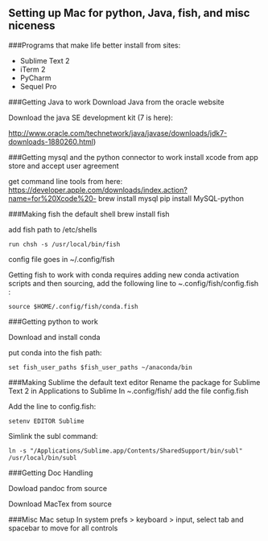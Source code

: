 ## Setting up Mac for python, Java, fish, and misc niceness

###Programs that make life better
install from sites:
* Sublime Text 2
* iTerm 2
* PyCharm
* Sequel Pro

###Getting Java to work
Download Java from the oracle website

Download the java SE development kit (7 is here):

http://www.oracle.com/technetwork/java/javase/downloads/jdk7-downloads-1880260.html)

###Getting mysql and the python connector to work
install xcode from app store and accept user agreement

get command line tools from here: https://developer.apple.com/downloads/index.action?name=for%20Xcode%20-
    brew install mysql
    pip install MySQL-python

###Making fish the default shell
    brew install fish
    
add fish path to /etc/shells

    run chsh -s /usr/local/bin/fish
    
config file goes in ~/.config/fish

Getting fish to work with conda requires adding new conda activation scripts and then sourcing,
add the following line to ~.config/fish/config.fish :

    source $HOME/.config/fish/conda.fish
    
###Getting python to work

Download and install conda

put conda into the fish path:

    set fish_user_paths $fish_user_paths ~/anaconda/bin

###Making Sublime the default text editor
Rename the package for Sublime Text 2 in Applications to Sublime
In ~.config/fish/ add the file config.fish

Add the line to config.fish:

    setenv EDITOR Sublime
    
Simlink the subl command:

    ln -s "/Applications/Sublime.app/Contents/SharedSupport/bin/subl" /usr/local/bin/subl

###Getting Doc Handling

Dowload pandoc from source

Download MacTex from source

###Misc Mac setup
In system prefs > keyboard > input, select tab and spacebar to move for all controls









